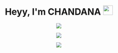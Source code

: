 <div id="header" align="center">
    <div id="badges">
        
  </div>
<h1>
    Heyy, I'm CHANDANA
    <img src="https://media.giphy.com/media/hvRJCLFzcasrR4ia7z/giphy.gif" width="30px"/>
    
  </h1>
    

  
[![](https://visitcount.itsvg.in/api?id=chandana1821&icon=0&color=1)](https://visitcount.itsvg.in)



![](https://github-readme-streak-stats.herokuapp.com/?user=chandana1821&theme=dark&hide_border=true)
<br/>




![](https://github-readme-stats.vercel.app/api/top-langs/?username=chandana1821&theme=dark&hide_border=true&include_all_commits=true&count_private=false&layout=compact)

